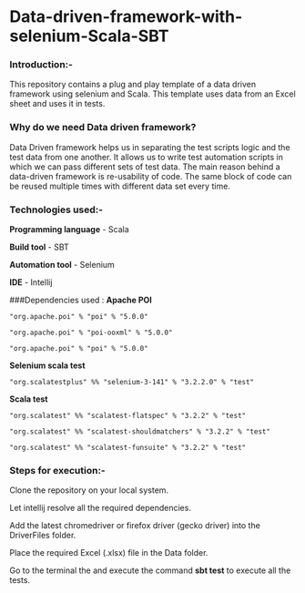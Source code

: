 # Data-driven-framework-with-selenium-Scala-SBT

### Introduction:-
This repository contains a plug and play template of a data driven framework using selenium and Scala. This template uses data 
from an Excel sheet and uses it in tests.

### Why do we need Data driven framework?

Data Driven framework helps us in separating the test scripts logic and the test data from one another. 
It allows us to write test automation scripts in which we can pass different sets of test data.
The main reason behind a data-driven framework is re-usability of code. 
The same block of code can be reused multiple times with different data set every time.

### Technologies used:-
**Programming language** - Scala

**Build tool** - SBT

**Automation tool** - Selenium

**IDE** - Intellij

###Dependencies used :
**Apache POI**

`"org.apache.poi" % "poi" % "5.0.0"`

`"org.apache.poi" % "poi-ooxml" % "5.0.0"`

`"org.apache.poi" % "poi" % "5.0.0"`

**Selenium scala test**

`"org.scalatestplus" %% "selenium-3-141" % "3.2.2.0" % "test"`


**Scala test**

`"org.scalatest" %% "scalatest-flatspec" % "3.2.2" % "test"`

`"org.scalatest" %% "scalatest-shouldmatchers" % "3.2.2" % "test"`

`"org.scalatest" %% "scalatest-funsuite" % "3.2.2" % "test"`


### Steps for execution:-
Clone the repository on your local system.

Let intellij resolve all the required dependencies.

Add the latest chromedriver or firefox driver (gecko driver) into the DriverFiles folder.

Place the required Excel (.xlsx) file in the Data folder.

Go to the terminal the and execute the command **sbt test** to execute all the tests.